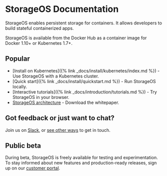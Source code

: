 # StorageOS Documentation

StorageOS enables persistent storage for containers. It allows developers to
build stateful containerized apps.

StorageOS is available from the Docker Hub as a container image for Docker 1.10+
or Kubernetes 1.7+.


## Popular

* [Install on Kubernetes]({% link _docs/install/kubernetes/index.md %}) - Use StorageOS with a Kubernetes cluster.
* [Quick start]({% link _docs/install/quickstart.md %}) - Run StorageOS locally.
* [Interactive tutorials]({% link _docs/introduction/tutorials.md %}) - Try StorageOS in your browser.
* [StorageOS architecture](http://resources.storageos.com/storageos_platform_architecture_overview) - Download the whitepaper.

## Got feedback or just want to chat?

Join us on [Slack](https://slack.storageos.com), or [see other
ways](https://support.storageos.com) to get in touch.

<script async defer src="http://slack.storageos.com/slackin.js"></script>

## Public beta

During beta, StorageOS is freely available for testing and experimentation. To
stay informed about new features and production-ready releases, sign up on our
[customer portal](https://my.storageos.com).

